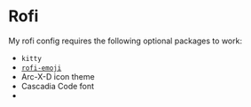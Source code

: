 # Rofi

My rofi config requires the following optional packages to work:

- `kitty`
- [`rofi-emoji`](https://github.com/Mange/rofi-emoji)
- Arc-X-D icon theme
- Cascadia Code font
- 